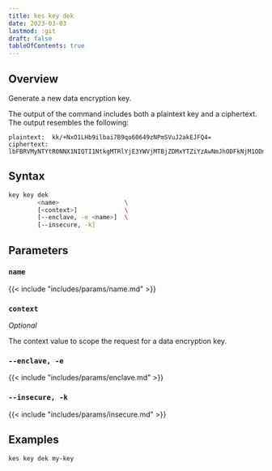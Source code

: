 ```yaml
---
title: kes key dek
date: 2023-03-03
lastmod: :git
draft: false
tableOfContents: true
---
```


## Overview

Generate a new data encryption key.

The output of the command includes both a plaintext key and a ciphertext.
The output resembles the following:

```
plaintext:  kk/+NxO1LHb9ilbai7B9qo60649zNPmSVuJ2akEJFQ4=
ciphertext: lbFBRVMyNTYtR0NNX1NIQTI1NtkgMTRlYjE3YWVjMTBjZDMxYTZiYzAwNmJhODFkNjM1ODnEEKOclQFBMYNZ3dVJPCrldAHEDLkZD9YgLpFW77+8b8Qw7Tn/6tFhyYUoFzS4+jYv8ty/Y5bqKzU6lPUEq/O8xEnYs92wEyvdSfTpTDEH8a8Q
```

## Syntax

```sh
key key dek
        <name>                  \
        [<context>]             \
        [--enclave, -e <name>]  \
        [--insecure, -k]
```

## Parameters

### `name`

{{< include "includes/params/name.md" >}}

### `context`

_Optional_

The context value to scope the request for a data encryption key.

### `--enclave, -e`

{{< include "includes/params/enclave.md" >}}

### `--insecure, -k`

{{< include "includes/params/insecure.md" >}}

## Examples

```sh
kes key dek my-key
```